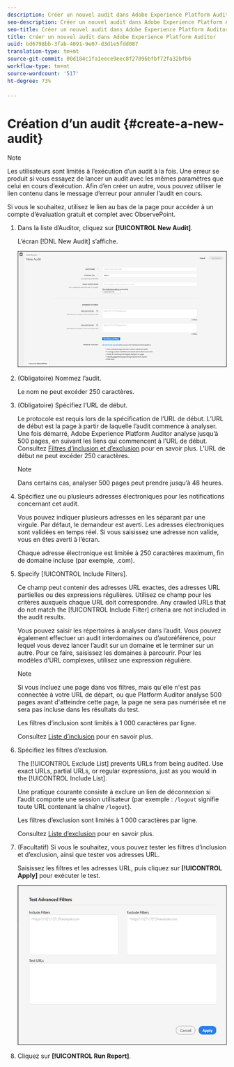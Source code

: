 ```yaml
---
description: Créer un nouvel audit dans Adobe Experience Platform Auditor
seo-description: Créer un nouvel audit dans Adobe Experience Platform Auditor
seo-title: Créer un nouvel audit dans Adobe Experience Platform Auditor
title: Créer un nouvel audit dans Adobe Experience Platform Auditor
uuid: bd6798bb-3fab-4091-9e07-d3d1e5fdd087
translation-type: tm+mt
source-git-commit: 00d184c1fa1eece9eec8f27896bfbf72fa32bfb6
workflow-type: tm+mt
source-wordcount: '517'
ht-degree: 73%

---
```



# Création d’un audit {#create-a-new-audit}

>[!NOTE]
>
>Les utilisateurs sont limités à l’exécution d’un audit à la fois. Une erreur se produit si vous essayez de lancer un audit avec les mêmes paramètres que celui en cours d’exécution. Afin d’en créer un autre, vous pouvez utiliser le lien contenu dans le message d’erreur pour annuler l’audit en cours.

Si vous le souhaitez, utilisez le lien au bas de la page pour accéder à un compte d’évaluation gratuit et complet avec ObservePoint.

1. Dans la liste d’Auditor, cliquez sur **[!UICONTROL New Audit]**.

   L’écran [!DNL New Audit] s’affiche.

   ![](assets/config.png)

1. (Obligatoire) Nommez l’audit.

   Le nom ne peut excéder 250 caractères.
1. (Obligatoire) Spécifiez l’URL de début.

   Le protocole est requis lors de la spécification de l’URL de début. L’URL de début est la page à partir de laquelle l’audit commence à analyser. Une fois démarré, Adobe Experience Platform Auditor analyse jusqu’à 500 pages, en suivant les liens qui commencent à l’URL de début. Consultez [Filtres d’inclusion et d’exclusion](../create-audit/filters.md) pour en savoir plus. L’URL de début ne peut excéder 250 caractères.

   >[!NOTE]
   >
   >Dans certains cas, analyser 500 pages peut prendre jusqu’à 48 heures.

1. Spécifiez une ou plusieurs adresses électroniques pour les notifications concernant cet audit.

   Vous pouvez indiquer plusieurs adresses en les séparant par une virgule. Par défaut, le demandeur est averti. Les adresses électroniques sont validées en temps réel. Si vous saisissez une adresse non valide, vous en êtes averti à l’écran.

   Chaque adresse électronique est limitée à 250 caractères maximum, fin de domaine incluse (par exemple, .com).

1. Specify [!UICONTROL Include Filters].

   Ce champ peut contenir des adresses URL exactes, des adresses URL partielles ou des expressions régulières. Utilisez ce champ pour les critères auxquels chaque URL doit correspondre. Any crawled URLs that do not match the [!UICONTROL Include Filter] criteria are not included in the audit results.

   Vous pouvez saisir les répertoires à analyser dans l’audit. Vous pouvez également effectuer un audit interdomaines ou d’autoréférence, pour lequel vous devez lancer l’audit sur un domaine et le terminer sur un autre. Pour ce faire, saisissez les domaines à parcourir. Pour les modèles d’URL complexes, utilisez une expression régulière.

   >[!NOTE]
   >
   >Si vous incluez une page dans vos filtres, mais qu&#39;elle n&#39;est pas connectée à votre URL de départ, ou que Platform Auditor analyse 500 pages avant d&#39;atteindre cette page, la page ne sera pas numérisée et ne sera pas incluse dans les résultats du test.

   Les filtres d’inclusion sont limités à 1 000 caractères par ligne.

   Consultez [Liste d’inclusion](../create-audit/filters.md) pour en savoir plus.
1. Spécifiez les filtres d’exclusion.

   The [!UICONTROL Exclude List] prevents URLs from being audited. Use exact URLs, partial URLs, or regular expressions, just as you would in the [!UICONTROL Include List].

   Une pratique courante consiste à exclure un lien de déconnexion si l’audit comporte une session utilisateur (par exemple : `/logout` signifie toute URL contenant la chaîne `/logout`).

   Les filtres d’exclusion sont limités à 1 000 caractères par ligne.

   Consultez [Liste d’exclusion](../create-audit/filters.md) pour en savoir plus.
1. (Facultatif) Si vous le souhaitez, vous pouvez tester les filtres d’inclusion et d’exclusion, ainsi que tester vos adresses URL.

   Saisissez les filtres et les adresses URL, puis cliquez sur **[!UICONTROL Apply]** pour exécuter le test.

   ![](assets/test-advanced-filters.png)

1. Cliquez sur **[!UICONTROL Run Report]**.
